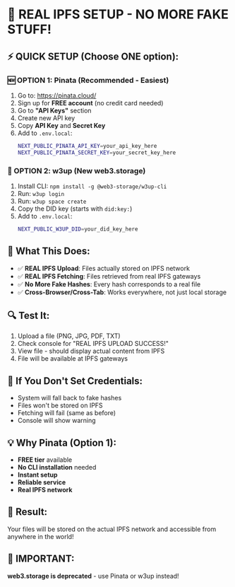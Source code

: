 # 🚀 REAL IPFS SETUP - NO MORE FAKE STUFF!

## ⚡ QUICK SETUP (Choose ONE option):

### 🆕 OPTION 1: Pinata (Recommended - Easiest)
1. Go to: https://pinata.cloud/
2. Sign up for **FREE account** (no credit card needed)
3. Go to **"API Keys"** section
4. Create new API key
5. Copy **API Key** and **Secret Key**
6. Add to `.env.local`:
   ```bash
   NEXT_PUBLIC_PINATA_API_KEY=your_api_key_here
   NEXT_PUBLIC_PINATA_SECRET_KEY=your_secret_key_here
   ```

### 🔄 OPTION 2: w3up (New web3.storage)
1. Install CLI: `npm install -g @web3-storage/w3up-cli`
2. Run: `w3up login`
3. Run: `w3up space create`
4. Copy the DID key (starts with `did:key:`)
5. Add to `.env.local`:
   ```bash
   NEXT_PUBLIC_W3UP_DID=your_did_key_here
   ```

## 🎯 What This Does:

- ✅ **REAL IPFS Upload**: Files actually stored on IPFS network
- ✅ **REAL IPFS Fetching**: Files retrieved from real IPFS gateways  
- ✅ **No More Fake Hashes**: Every hash corresponds to a real file
- ✅ **Cross-Browser/Cross-Tab**: Works everywhere, not just local storage

## 🔍 Test It:

1. Upload a file (PNG, JPG, PDF, TXT)
2. Check console for "REAL IPFS UPLOAD SUCCESS!"
3. View file - should display actual content from IPFS
4. File will be available at IPFS gateways

## 🚨 If You Don't Set Credentials:

- System will fall back to fake hashes
- Files won't be stored on IPFS
- Fetching will fail (same as before)
- Console will show warning

## 💡 Why Pinata (Option 1):

- **FREE tier** available
- **No CLI installation** needed
- **Instant setup**
- **Reliable service**
- **Real IPFS network**

## 🎉 Result:

Your files will be stored on the actual IPFS network and accessible from anywhere in the world!

## 🚨 IMPORTANT:

**web3.storage is deprecated** - use Pinata or w3up instead!
